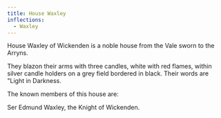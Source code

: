 ```yaml
---
title: House Waxley
inflections:
  - Waxley
---
```


House Waxley of Wickenden is a noble house from the Vale sworn to the Arryns.

They blazon their arms with three candles, white with red flames, within silver candle holders on a grey field bordered in black. Their words are "Light in Darkness.

The known members of this house are:

Ser Edmund Waxley, the Knight of Wickenden.


